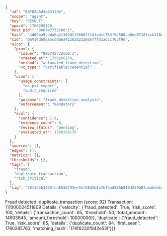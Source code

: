```json
{
  "id": "08f82d6d3a6312de",
  "scope": "agent",
  "key": "RESULT",
  "epoch": 1760288170,
  "host_pid": "9e6742732c60:1",
  "hash": "4d69ba5cdda6a41102d212666fffd1adcc763f9e500ae0ee0718fccb418eaad4",
  "cid": "QmV14d69ba5cdda6a41102d212666fffd1adcc763f9e",
  "aicp": {
    "prov": {
      "issuer": "9e6742732c60:1",
      "created_at": 1760288170,
      "method": "automated_fraud_detection",
      "vc_type": "VerifiableCredential"
    },
    "ucon": {
      "usage_constraints": [
        "no_pii_export",
        "audit_required"
      ],
      "purpose": "fraud_detection_analysis",
      "enforcement": "mandatory"
    },
    "eval": {
      "confidence": 1.0,
      "evidence_count": 0,
      "review_status": "pending",
      "evaluated_at": 1760288170
    }
  },
  "sources": [],
  "edges": [],
  "metrics": {},
  "thresholds": {},
  "tags": [
    "fraud",
    "duplicate_transaction",
    "risk_critical"
  ],
  "sig": "7811a3b3435fca8536743ee3ef58d2b1a7b7ead586b8164239b87cbabede334e"
}
```

Fraud detected: duplicate_transaction (score: 92)
Transaction: 111000024511809
Details: {'velocity': {'fraud_detected': True, 'risk_score': 100, 'details': {'transaction_count': 85, 'threshold': 50, 'total_amount': 14903645, 'amount_threshold': 10000000}}, 'duplicate': {'fraud_detected': True, 'risk_score': 85, 'details': {'duplicate_count': 84, 'first_seen': 1760285763, 'matching_hash': '174f6230f942e53f'}}}